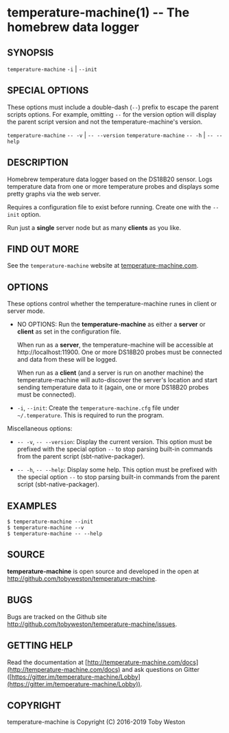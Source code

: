temperature-machine(1) -- The homebrew data logger
==================================================

## SYNOPSIS

`temperature-machine` `-i` | `--init`

## SPECIAL OPTIONS

These options must include a double-dash (`--`) prefix to escape the parent scripts options. For example, omitting `--`
for the version option will display the parent script version and not the temperature-machine's version.
 
`temperature-machine` `-- -v` | `-- --version`
`temperature-machine` `-- -h` | `-- --help`


## DESCRIPTION

Homebrew temperature data logger based on the DS18B20 sensor. Logs temperature data from one or 
more temperature probes and displays some pretty graphs via the web server.

Requires a configuration file to exist before running. Create one with the `--init` option. 

Run just a **single** server node but as many **clients** as you like.


## FIND OUT MORE

See the `temperature-machine` website at [temperature-machine.com](http://temperature-machine.com).

## OPTIONS

These options control whether the temperature-machine runes in client or server mode.

  * NO OPTIONS:
    Run the **temperature-machine** as either a **server** or **client** as set in the configuration file. 
    
    When run as a **server**, the temperature-machine will be accessible at http://localhost:11900. One or 
    more DS18B20 probes must be connected and data from these will be logged.
    
    When run as a **client** (and a server is run on another machine) the temperature-machine will auto-discover 
    the server's location and start sending temperature data to it (again, one or more DS18B20 probes must be 
    connected). 

  * `-i`, `--init`:
    Create the `temperature-machine.cfg` file under `~/.temperature`. This is required to run the program.
  
Miscellaneous options:

  * `-- -v`, `-- --version`:
    Display the current version. This option must be prefixed with the special option `--` to stop parsing 
    built-in commands from the parent script (sbt-native-packager).

  * `-- -h`, `-- --help`:
    Display some help. This option must be prefixed with the special option `--` to stop parsing 
    built-in commands from the parent script (sbt-native-packager).

## EXAMPLES

    $ temperature-machine --init
    $ temperature-machine --v 
    $ temperature-machine -- --help 
    

## SOURCE

**temperature-machine** is open source and developed in the open at http://github.com/tobyweston/temperature-machine. 

## BUGS 

Bugs are tracked on the Github site http://github.com/tobyweston/temperature-machine/issues.

## GETTING HELP

Read the documentation at [http://temperature-machine.com/docs](http://temperature-machine.com/docs) and ask questions
on Gitter ([https://gitter.im/temperature-machine/Lobby](https://gitter.im/temperature-machine/Lobby)).

## COPYRIGHT

temperature-machine is Copyright (C) 2016-2019 Toby Weston